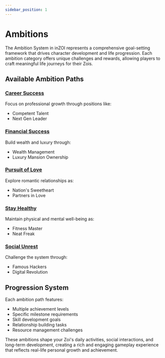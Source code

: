 ```yaml
---
sidebar_position: 1
---
```


# Ambitions

The Ambition System in inZOI represents a comprehensive goal-setting framework that drives character development and life progression. Each ambition category offers unique challenges and rewards, allowing players to craft meaningful life journeys for their Zois.

## Available Ambition Paths

### [Career Success](/docs/ambitions/career-success)
Focus on professional growth through positions like:
- Competent Talent
- Next Gen Leader

### [Financial Success](/docs/ambitions/financial-success)
Build wealth and luxury through:
- Wealth Management
- Luxury Mansion Ownership

### [Pursuit of Love](/docs/ambitions/pursuite-of-love)
Explore romantic relationships as:
- Nation's Sweetheart
- Partners in Love

### [Stay Healthy](/docs/ambitions/stay-healthy)
Maintain physical and mental well-being as:
- Fitness Master
- Neat Freak

### [Social Unrest](/docs/ambitions/social-unrest)
Challenge the system through:
- Famous Hackers
- Digital Revolution

## Progression System

Each ambition path features:
- Multiple achievement levels
- Specific milestone requirements
- Skill development goals
- Relationship building tasks
- Resource management challenges

These ambitions shape your Zoi's daily activities, social interactions, and long-term development, creating a rich and engaging gameplay experience that reflects real-life personal growth and achievement.
